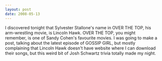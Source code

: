 ```yaml
---
layout: post
date: 2008-05-13
--- 
```


I discovered tonight that Sylvester Stallone's name in OVER THE TOP, his arm-wrestling movie, is Lincoln Hawk. OVER THE TOP, you might remember, is one of Sandy Cohen's favourite movies. I was going to make a post, talking about the latest episode of GOSSIP GIRL, but mostly complaining that Lincoln Hawk doesn't have website where I can download their songs, but this weird bit of Josh Schwartz trivia totally made my night.
